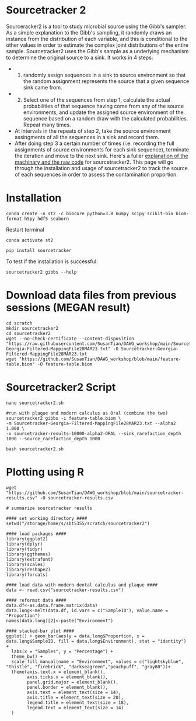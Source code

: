 # Sourcetracker 2
Sourceracker2 is a tool to study microbial source using the Gibb's sampler. As a simple explanation to the Gibb's sampling, it randomly draws an instance from the distribution of each variable, and this is conditional to the other values in order to estimate the complex joint distributions of the entire sample. Sourcetracker2 uses  the Gibb's sample as a underlying mechanism to determine the original source to a sink. It works in 4 steps: 
- 1. randomly assign sequences in a sink to source environment so that the random assignment represents the source that a given sequence sink came from. 
- 2. Select one of the sequences from step 1, calculate the actual probabilities of that sequence having come from any of the source environments, and update the assigned source environment of the sequence based on a random draw with the calculated probabilities. Repeat many times.
- At intervals in the repeats of step 2, take the source environment assingments of all the sequences in a sink and record them.
- After doing step 3 a certain number of times (i.e. recording the full assignments of source environments for each sink sequence), terminate the iteration and move to the next sink.
Here's a fuller [explanation of the machinary and the raw code](https://github.com/biota/sourcetracker2/blob/master/ipynb/Sourcetracking%20using%20a%20Gibbs%20Sampler.ipynb) for sourcetracker2. This page will go through the installation and usage of sourcetracker2 to track the source of each sequences in order to assess the contamination proportion. 

# Installation
```
conda create -n st2 -c biocore python=3.8 numpy scipy scikit-bio biom-format h5py hdf5 seaborn
```
Restart terminal
```
conda activate st2
```
```
pip install sourcetracker
```
To test if the installation is successful: 
```
sourcetracker2 gibbs --help
```

# Download data files from previous sessions (MEGAN result)
```
cd scratch
mkdir sourcetracker2
cd sourcetracker2
wget --no-check-certificate --content-disposition "https://raw.githubusercontent.com/SusanTian/DAWG_workshop/main/Sourcetracker-Georgia-Filtered-MappingFile28MAR23.txt" -O Sourcetracker-Georgia-Filtered-MappingFile28MAR23.txt
wget "https://github.com/SusanTian/DAWG_workshop/blob/main/feature-table.biom" -O feature-table.biom
```

# Sourcetracker2 Script
```
nano sourcetracker2.sh
```
```
#run with plaque and modern calculus as Oral (combine the two)
sourcetracker2 gibbs -i feature-table.biom \
-m Sourcetracker-Georgia-Filtered-MappingFile28MAR23.txt --alpha2 1.000 \
-o sourcetracker-results-10000-alpha2-ORAL --sink_rarefaction_depth 1000 --source_rarefaction_depth 1000
```
```
bash sourcetracker2.sh
```

# Plotting using R
```
wget "https://github.com/SusanTian/DAWG_workshop/blob/main/sourcetracker-results.csv" -O sourcetracker-results.csv
```
```
# summarize sourcetracker results 

#### set working directory ####
setwd("/storage/home/s/sbt5355/scratch/sourcetracker2")

#### load packages ####
library(ggplot2)
library(dplyr)
library(tidyr)
library(ggthemes)
library(extrafont)
library(scales)
library(reshape2)
library(forcats)

#### load data with modern dental calculus and plaque ####
data <- read.csv("sourcetracker-results.csv")

#### reformat data ####
data.df<-as.data.frame.matrix(data)
data.long<-melt(data.df, id.vars = c("SampleID"), value.name = "Proportion")
names(data.long)[2]<-paste("Environment")

#### stacked-bar plot ####
ggplot() + geom_bar(aes(y = data.long$Proportion, x = data.long$SampleID, fill = data.long$Environment), stat = "identity") +
  labs(x = "Samples", y = "Percentage") +
  theme_bw() +
  scale_fill_manual(name = "Environment", values = c("lightskyblue", "thistle", "firebrick", "darkseagreen","peachpuff", "gray80"))+
  theme(axis.text.x = element_blank(),
        axis.ticks.x = element_blank(),
        panel.grid.major = element_blank(),
        panel.border = element_blank(),
        axis.text = element_text(size = 14),
        axis.title = element_text(size = 20),
        legend.title = element_text(size = 18),
        legend.text = element_text(size = 14)
  )
```

